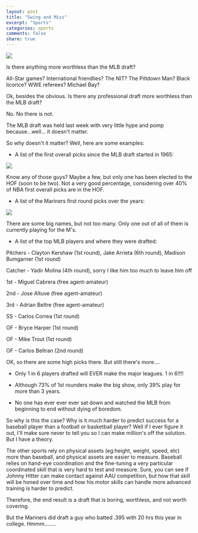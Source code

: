 ```yaml
---
layout: post
title: "Swing and Miss"
excerpt: "Sports"
categories: sports
comments: false
share: true
---
```


![](http://mustangnews.net/wp-content/uploads/2013/04/Baseball-825x510.jpg)


Is there anything more worthless than the MLB draft?

All-Star games? International friendlies? The NIT? The Piltdown Man? Black licorice? WWE referees? Michael Bay? 

Ok, besides the obvious. Is there any professional draft more worthless than the MLB draft?

No. No there is not.


The MLB draft was held last week with very little hype and pomp because...well... it doesn't matter.

So why doesn't it matter? Well, here are some examples:


- A list of the first overall picks since the MLB draft started in 1965:

![](http://psmak3.github.io/images/mlbdraft.JPG)


Know any of those guys? Maybe a few, but only one has been elected to the HOF (soon to be two). Not a very good percentage, considering over 40% of NBA first overall picks are in the HOF.



- A list of the Mariners first round picks over the years:


![](http://psmak3.github.io/images/marinerdraft.JPG)

There are some big names, but not too many. Only one out of all of them is currently playing for the M's.


- A list of the top MLB players and where they were drafted:

Pitchers - Clayton Kershaw (1st round), Jake Arrieta (6th round), Madison Bumgarner (1st round)

Catcher - Yadir Molina (4th round), sorry I like him too much to leave him off

1st - Miguel Cabrera (free agent-amateur)

2nd - Jose Altuve (free agent-amateur)

3rd - Adrian Beltre (free agent-amateur)

SS - Carlos Correa (1st round)

OF - Bryce Harper (1st round)

OF - Mike Trout (1st round)

OF - Carlos Beltran (2nd round)



OK, so there are some high picks there. But still there's more....


- Only 1 in 6 players drafted will EVER make the major leagues. 1 in 6!!!!

- Although 73% of 1st rounders make the big show, only 39% play for more than 3 years.

        
- No one has ever ever ever sat down and watched the MLB from beginning to end without dying of boredom.



So why is this the case? Why is it much harder to predict success for a baseball player than a football or basketball player? Well if I ever figure it out, I'll make sure never to tell you so I can make million's off the solution. But I have a theory.

The other sports rely on physical assets (eg:height, weight, speed, etc) more than baseball, and physical assets are easier to measure. Baseball relies on hand-eye coordination and the fine-tuning a very particular coordinated skill that is very hard to test and measure. Sure, you can see if Johnny Hitter can make contact against AAU competition, but how that skill will be honed over time and how his motor skills can handle more advanced training is harder to predict. 

Therefore, the end result is a draft that is boring, worthless, and not worth covering.

But the Mariners did draft a guy who batted .395 with 20 hrs this year in college. Hmmm........











